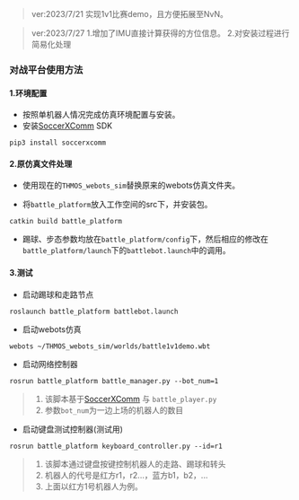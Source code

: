 > ver:2023/7/21 实现1v1比赛demo，且方便拓展至NvN。

> ver:2023/7/27 
> 1.增加了IMU直接计算获得的方位信息。
> 2.对安装过程进行简易化处理

### 对战平台使用方法

#### 1.环境配置

* 按照单机器人情况完成仿真环境配置与安装。
* 安装[SoccerXComm](https://moshumanoid.github.io/SoccerXComm/) SDK
```shell
pip3 install soccerxcomm
```

#### 2.原仿真文件处理 

* 使用现在的`THMOS_webots_sim`替换原来的webots仿真文件夹。

* 将`battle_platform`放入工作空间的src下，并安装包。

```shell
catkin build battle_platform
```

* 踢球、步态参数均放在`battle_platform/config`下，然后相应的修改在`battle_platform/launch`下的`battlebot.launch`中的调用。

#### 3.测试

* 启动踢球和走路节点

```shell
roslaunch battle_platform battlebot.launch
```

* 启动webots仿真

```shell
webots ~/THMOS_webots_sim/worlds/battle1v1demo.wbt
```

* 启动网络控制器

```shell
rosrun battle_platform battle_manager.py --bot_num=1
```

>  1. 该脚本基于[SoccerXComm](https://moshumanoid.github.io/SoccerXComm/) 与 `battle_player.py`
>  2. 参数`bot_num`为一边上场的机器人的数目

* 启动键盘测试控制器(测试用)

```shell
rosrun battle_platform keyboard_controller.py --id=r1
```

>  1. 该脚本通过键盘按键控制机器人的走路、踢球和转头
>  2. 机器人的代号是红方r1，r2...，蓝方b1，b2，...
>  3. 上面以红方1号机器人为例。